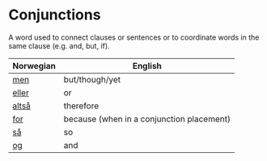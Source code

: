# Conjunctions

A word used to connect clauses or sentences or to coordinate words in the same clause (e.g. and, but, if).

| Norwegian | English |
| --- | --- |
| [men](https://www.ordnett.no/search?language=no&phrase=men) | but/though/yet |
| [eller](https://www.ordnett.no/search?language=no&phrase=eller) | or |
| [altså](https://www.ordnett.no/search?language=no&phrase=altså) | therefore |
| [for](https://www.ordnett.no/search?language=no&phrase=for) | because (when in a conjunction placement) |
| [så](https://www.ordnett.no/search?language=no&phrase=så) | so |
| [og](https://www.ordnett.no/search?language=no&phrase=og) | and |

